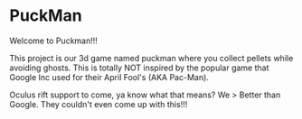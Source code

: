 # PuckMan

Welcome to Puckman!!!

This project is our 3d game named puckman where you collect
pellets while avoiding ghosts. This is totally NOT inspired
by the popular game that Google Inc used for their April Fool's
(AKA Pac-Man).

Oculus rift support to come, ya know what that means?
We > Better than Google. They couldn't even come up with this!!!
